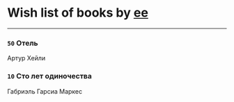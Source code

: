 # Wish list of books by [ee](https://my.mail.ru/mail/frodzhers/)
---

### `50` Отель
Артур Хейли

### `10` Сто лет одиночества
Габриэль Гарсиа Маркес

